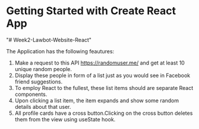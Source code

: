 # Getting Started with Create React App

"# Week2-Lawbot-Website-React" 

The Application has the following feautures:

 1. Make a request to this API https://randomuser.me/ and get at least 10 unique random people. 
 2. Display these people in form of a list just as you would see in Facebook friend suggestions. 
 3. To employ React to the fullest, these list items should are separate React components. 
 4. Upon clicking a list item, the item expands and show some random details about that user.
 5. All profile cards have a cross button.Clicking on the cross button deletes them from the view using useState hook.
